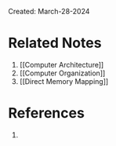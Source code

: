 Created: March-28-2024


# Related Notes

1. [[Computer Architecture]]
2. [[Computer Organization]]
3. [[Direct Memory Mapping]]
# References

1. 